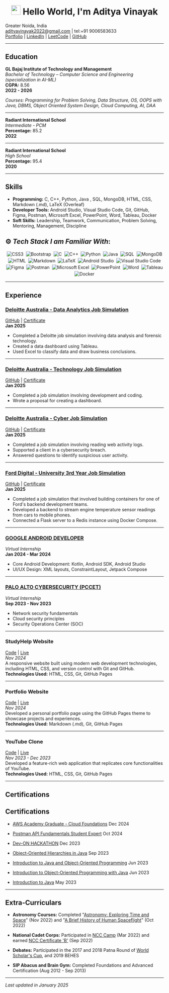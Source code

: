 <h1 align="center"><img src="https://emojis.slackmojis.com/emojis/images/1531849430/4246/blob-sunglasses.gif?1531849430" width="30"/> Hello World, I'm  Aditya Vinayak</h1>

Greater Noida, India  
[adityavinayak2022@gmail.com](mailto:adityavinayak2022@gmail.com) | tel:+91 9006583633  
[Portfolio](https://adityav42.github.io/) | [LinkedIn](https://www.linkedin.com/in/adityavinayak/) | [LeetCode](https://leetcode.com/u/adityav2022/) | [GitHub](https://github.com/AdityAV42)

---

## Education

**GL Bajaj Institute of Technology and Management**  
_Bachelor of Technology – Computer Science and Engineering (specialization in AI-ML)_  
**CGPA:** 8.56  
**2022 - 2026**  

_Courses: Programming for Problem Solving, Data Structure, OS, OOPS with Java, DBMS, Object Oriented System Design, Cloud Computing, AI, DAA_

---

**Radiant International School**  
_Intermediate - PCM_  
**Percentage:** 85.2  
**2022**  

---

**Radiant International School**  
_High School_  
**Percentage:** 95.4  
**2020**

---

## Skills

- **Programming:** C, C++, Python, Java , SQL, MongoDB, HTML, CSS, Markdown (.md), LaTeX (Overleaf)
- **Developer Tools:** Android Studio, Visual Studio Code, Git, GitHub, Figma, Postman, Microsoft Excel, PowerPoint, Word, Tableau, Docker
- **Soft Skills:** Leadership, Teamwork, Communication, Problem Solving, Mentoring, Management, Discipline


## ⚙️ *Tech Stack I am Familiar With*:

<p align="center">
  <img alt="CSS3" src="https://img.shields.io/badge/css3%20-%231572B6.svg?&style=for-the-badge&logo=css3&logoColor=white" style="margin:2px;"/>
  <img alt="Bootstrap" src="https://img.shields.io/badge/bootstrap%20-%23563D7C.svg?&style=for-the-badge&logo=bootstrap&logoColor=white" style="margin:2px;"/>
  <img alt="C" src="https://img.shields.io/badge/c%20-%2300599C.svg?&style=for-the-badge&logo=c&logoColor=white" style="margin:2px;"/>
  <img alt="C++" src="https://img.shields.io/badge/c++%20-%2300599C.svg?&style=for-the-badge&logo=c%2B%2B&logoColor=white" style="margin:2px;"/>
  <img alt="Python" src="https://img.shields.io/badge/python%20-%2314354C.svg?&style=for-the-badge&logo=python&logoColor=white" style="margin:2px;"/>
  <img alt="Java" src="https://img.shields.io/badge/java%20-%23143554.svg?&style=for-the-badge&logo=java&logoColor=white" style="margin:2px;"/>
  <img alt="SQL" src="https://img.shields.io/badge/sql%20-%234F5B93.svg?&style=for-the-badge&logo=sql&logoColor=white" style="margin:2px;"/>
  <img alt="MongoDB" src="https://img.shields.io/badge/mongodb%20-%2347A248.svg?&style=for-the-badge&logo=mongodb&logoColor=white" style="margin:2px;"/>
  <img alt="HTML" src="https://img.shields.io/badge/html5%20-%23E34F26.svg?&style=for-the-badge&logo=html5&logoColor=white" style="margin:2px;"/>
  <img alt="Markdown" src="https://img.shields.io/badge/markdown%20-%23000000.svg?&style=for-the-badge&logo=markdown&logoColor=white" style="margin:2px;"/>
  <img alt="LaTeX" src="https://img.shields.io/badge/latex%20-%23008080.svg?&style=for-the-badge&logo=latex&logoColor=white" style="margin:2px;"/>
  <img alt="Android Studio" src="https://img.shields.io/badge/android%20studio%20-%233DDC84.svg?&style=for-the-badge&logo=androidstudio&logoColor=white" style="margin:2px;"/>
  <img alt="Visual Studio Code" src="https://img.shields.io/badge/visual%20studio%20code%20-%23007ACC.svg?&style=for-the-badge&logo=visualstudiocode&logoColor=white" style="margin:2px;"/>
  <img alt="Figma" src="https://img.shields.io/badge/figma%20-%23F24E1E.svg?&style=for-the-badge&logo=figma&logoColor=white" style="margin:2px;"/>
  <img alt="Postman" src="https://img.shields.io/badge/postman%20-%23FF6C37.svg?&style=for-the-badge&logo=postman&logoColor=white" style="margin:2px;"/>
  <img alt="Microsoft Excel" src="https://img.shields.io/badge/microsoft%20excel%20-%231D6F42.svg?&style=for-the-badge&logo=microsoft-excel&logoColor=white" style="margin:2px;"/>
  <img alt="PowerPoint" src="https://img.shields.io/badge/microsoft%20powerpoint%20-%23D83B01.svg?&style=for-the-badge&logo=microsoft-powerpoint&logoColor=white" style="margin:2px;"/>
  <img alt="Word" src="https://img.shields.io/badge/microsoft%20word%20-%23D83B02.svg?&style=for-the-badge&logo=microsoft-word&logoColor=white" style="margin:2px;"/>
  <img alt="Tableau" src="https://img.shields.io/badge/tableau%20-%232C3E50.svg?&style=for-the-badge&logo=tableau&logoColor=white" style="margin:2px;"/>
  <img alt="Docker" src="https://img.shields.io/badge/docker%20-%232496ED.svg?&style=for-the-badge&logo=docker&logoColor=white" style="margin:2px;"/>
</p>

---

## Experience

### [Deloitte Australia - Data Analytics Job Simulation](https://github.com/AdityAV42/Deloitte-Forage-Virtual-internship)  
[GitHub](https://github.com/AdityAV42/Deloitte-Forage-Virtual-internship) | [Certificate](https://forage-uploads-prod.s3.amazonaws.com/completion-certificates/9PBTqmSxAf6zZTseP/io9DzWKe3PTsiS6GG_9PBTqmSxAf6zZTseP_gCaLsnqfkymyFdaep_1738140056334_completion_certificate.pdf)  
**Jan 2025**  
- Completed a Deloitte job simulation involving data analysis and forensic technology.
- Created a data dashboard using Tableau.
- Used Excel to classify data and draw business conclusions.

---

### [Deloitte Australia - Technology Job Simulation](https://github.com/AdityAV42/Deloitte-Forage-Virtual-internship)  
[GitHub](https://github.com/AdityAV42/Deloitte-Forage-Virtual-internship) | [Certificate](https://forage-uploads-prod.s3.amazonaws.com/completion-certificates/9PBTqmSxAf6zZTseP/udmxiyHeqYQLkTPvf_9PBTqmSxAf6zZTseP_gCaLsnqfkymyFdaep_1738087801792_completion_certificate.pdf)  
**Jan 2025**  
- Completed a job simulation involving development and coding.
- Wrote a proposal for creating a dashboard.

---

### [Deloitte Australia - Cyber Job Simulation](https://github.com/AdityAV42/Deloitte-Forage-Virtual-internship)  
[GitHub](https://github.com/AdityAV42/Deloitte-Forage-Virtual-internship) | [Certificate](https://forage-uploads-prod.s3.amazonaws.com/completion-certificates/9PBTqmSxAf6zZTseP/E9pA6qsdbeyEkp3ti_9PBTqmSxAf6zZTseP_gCaLsnqfkymyFdaep_1738029062124_completion_certificate.pdf)  
**Jan 2025**  
- Completed a job simulation involving reading web activity logs.
- Supported a client in a cybersecurity breach.
- Answered questions to identify suspicious user activity.

---

### [Ford Digital - University 3rd Year Job Simulation](https://github.com/AdityAV42/tributary)  
[GitHub](https://github.com/AdityAV42/tributary) | [Certificate](https://forage-uploads-prod.s3.amazonaws.com/completion-certificates/RwKkimvLMkHbEHKAA/NijmH479TnRZ73dLB_RwKkimvLMkHbEHKAA_gCaLsnqfkymyFdaep_1737907610625_completion_certificate.pdf)  
**Jan 2025**  
- Completed a job simulation that involved building containers for one of Ford's backend development teams.
- Developed a backend to stream engine temperature sensor readings from cars to mobile phones.
- Connected a Flask server to a Redis instance using Docker Compose.

---

### [GOOGLE ANDROID DEVELOPER](https://aictecert.eduskillsfoundation.org/pages/home/verify.php?cert=9e62a3ea20be4e2c62cf21105d6bc310)  
_Virtual Internship_  
**Jan 2024 - Mar 2024**  
- Core Android Development: Kotlin, Android SDK, Android Studio
- UI/UX Design: XML layouts, ConstraintLayout, Jetpack Compose

---

### [PALO ALTO CYBERSECURITY (PCCET)](https://aictecert.eduskillsfoundation.org/pages/home/verify.php?cert=791ccb06aa7dc90fcc96c77ad06cfeb9)  
_Virtual Internship_  
**Sep 2023 - Nov 2023**  
- Network security fundamentals
- Cloud security principles
- Security Operations Center (SOC)


---

### **StudyHelp Website**  
[Code](https://github.com/AdityAV42/StudyHelp_Website) | [Live](https://adityav42.github.io/StudyHelp_Website/)  
_Nov 2024_  
A responsive website built using modern web development technologies, including HTML, CSS, and version control with Git and GitHub.  
**Technologies Used:** HTML, CSS, Git, GitHub Pages

---

### **Portfolio Website**  
[Code](https://github.com/AdityAV42/AdityAV42.github.io/) | [Live](https://adityav42.github.io/)  
_Nov 2024_  
Developed a personal portfolio page using the GitHub Pages theme to showcase projects and experiences.  
**Technologies Used:** Markdown (.md), Git, GitHub Pages

---

### **YouTube Clone**  
[Code](https://github.com/AdityAV42/YouTube_Clone) | [Live](https://adityav42.github.io/YouTube_Clone/)  
_Nov 2023 - Dec 2023_  
Developed a feature-rich web application that replicates core functionalities of YouTube.  
**Technologies Used:** HTML, CSS, Git, GitHub Pages


---

## Certifications

## Certifications

- [AWS Academy Graduate - Cloud Foundations](https://www.credly.com/badges/d781aff5-daaa-4fcd-bf08-1937fcfc33b6/linked_in_profile)  Dec 2024

- [Postman API Fundamentals Student Expert](https://badgr.com/public/assertions/hl21YTR-RLi1J6-36h4NcA)  Oct 2024

- [Dev-ON HACKATHON](https://verification.givemycertificate.com/v/c26f2741-9f92-4638-b0ec-2e80b560769c)   Dec 2023

- [Object-Oriented Hierarchies in Java](https://www.coursera.org/account/accomplishments/verify/ASHUX8AMQCZF)   Sep 2023

- [Introduction to Java and Object-Oriented Programming](https://www.coursera.org/account/accomplishments/verify/2XLGMRKXXT9U)   Jun 2023

- [Introduction to Object-Oriented Programming with Java](https://www.coursera.org/account/accomplishments/verify/RMHVB3G6XPQE)  Jun 2023

- [Introduction to Java](https://www.coursera.org/account/accomplishments/verify/B4LAFNH2EZJF)  May 2023


---

## Extra-Curriculars

- **Astronomy Courses:** Completed "[Astronomy: Exploring Time and Space](https://www.coursera.org/account/accomplishments/verify/YGS4TM5MSRHW)" (Nov 2022) and "[A Brief History of Human Spaceflight](https://www.coursera.org/account/accomplishments/verify/LWVQ5R9X2GEV)" (Oct 2022)

- **National Cadet Corps:** Participated in [NCC Camp](https://drive.google.com/file/d/1-q5mwbuSk5JOws_gsdbFZhL1Iqp8XRz1/view?usp=sharing) (Mar 2022) and earned [NCC Certificate 'B'](https://drive.google.com/file/d/13SUIeOUE-LiTs_OrYagwgtEXhzfoWg6y/view?usp=sharing) (Sep 2022)

- **Debates:** Participated in the 2017 and 2018 Patna Round of [World Scholar's Cup](https://drive.google.com/file/d/1VXcA1lXSkWJXn70hkxmYoNxpK0wQyi1J/view?usp=sharing), and 2019 BEHES

- **SIP Abacus and Brain Gym:** Completed Foundations and Advanced Certification (Aug 2012 - Sep 2013)

---

_Last updated in January 2025_


